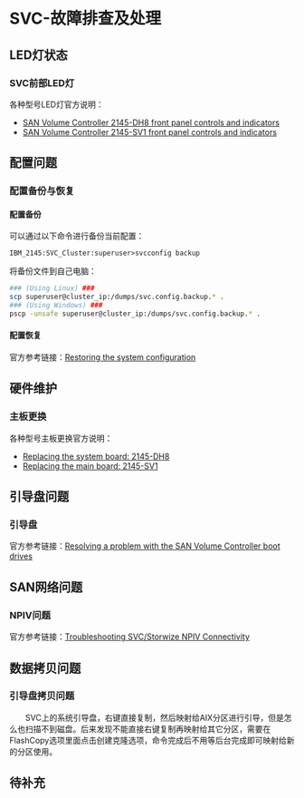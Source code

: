 # SVC-故障排查及处理

## LED灯状态
### SVC前部LED灯
各种型号LED灯官方说明：
- [SAN Volume Controller 2145-DH8 front panel controls and indicators](https://www.ibm.com/docs/en/sanvolumecontroller/8.3.x?topic=nci-san-volume-controller-2145-dh8-front-panel-controls-indicators)
- [SAN Volume Controller 2145-SV1 front panel controls and indicators](https://www.ibm.com/docs/en/sanvolumecontroller/8.3.x?topic=nci-san-volume-controller-2145-sv1-front-panel-controls-indicators)

## 配置问题
### 配置备份与恢复
#### 配置备份
可以通过以下命令进行备份当前配置：
```
IBM_2145:SVC_Cluster:superuser>svcconfig backup
```
将备份文件到自己电脑：
```sh
### (Using Linux) ###
scp superuser@cluster_ip:/dumps/svc.config.backup.* .
### (Using Windows) ###
pscp -unsafe superuser@cluster_ip:/dumps/svc.config.backup.* .
```
#### 配置恢复
官方参考链接：[Restoring the system configuration](https://www.ibm.com/docs/en/sanvolumecontroller/8.6.x?topic=configuration-restoring-system)

## 硬件维护
### 主板更换
各种型号主板更换官方说明：
- [Replacing the system board: 2145-DH8](https://www.ibm.com/docs/en/sanvolumecontroller/8.2.x?topic=board-replacing-system-2145-dh8)
- [Replacing the main board: 2145-SV1](https://www.ibm.com/docs/en/sanvolumecontroller/8.2.x?topic=board-replacing-main-2145-sv1)

## 引导盘问题
### 引导盘
官方参考链接：[Resolving a problem with the SAN Volume Controller boot drives](https://www.ibm.com/docs/en/sanvolumecontroller/8.2.x?topic=problem-resolving-san-volume-controller-boot-drives)
## SAN网络问题
### NPIV问题
官方参考链接：[Troubleshooting SVC/Storwize NPIV Connectivity](https://www.ibm.com/support/pages/troubleshooting-svcstorwize-npiv-connectivity#:~:text=One%20of%20the%20most%20common%20problems%20that%20I,of%20these%20vWWPNs.%20lsportfc%20will%20list%20the%20pWWPNs.)

## 数据拷贝问题
### 引导盘拷贝问题
&#8195;&#8195;SVC上的系统引导盘，右键直接复制，然后映射给AIX分区进行引导，但是怎么也扫描不到磁盘。后来发现不能直接右键复制再映射给其它分区，需要在FlashCopy选项里面点击创建克隆选项，命令完成后不用等后台完成即可映射给新的分区使用。
## 待补充